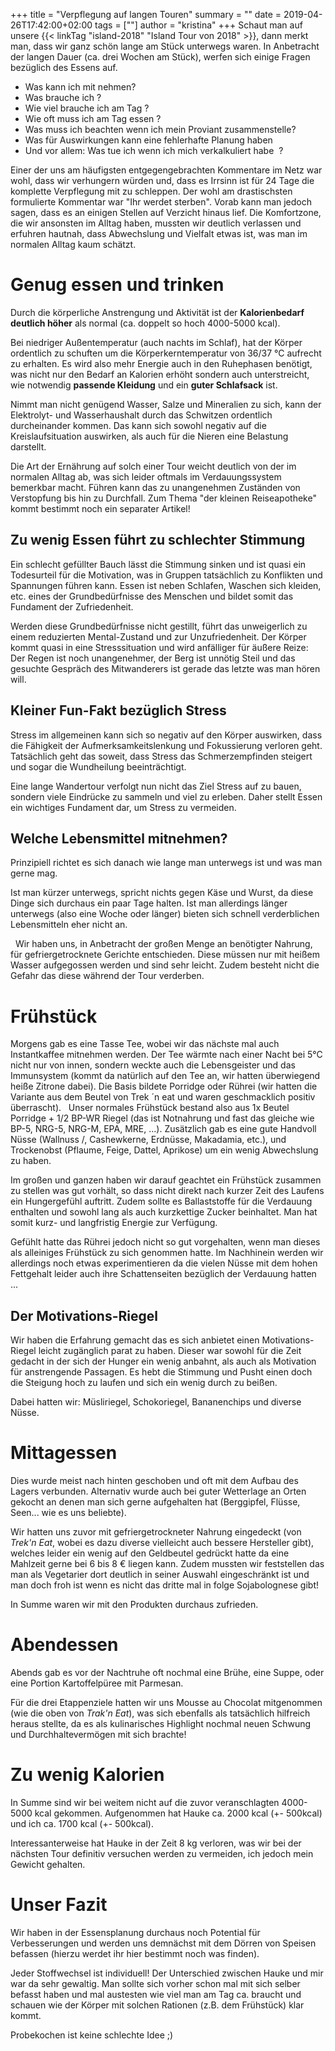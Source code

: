 +++
title = "Verpflegung auf langen Touren"
summary = ""
date = 2019-04-26T17:42:00+02:00
tags = [""]
author = "kristina"
+++
Schaut man auf unsere {{< linkTag "island-2018" "Island Tour von 2018" >}}, dann merkt man, dass wir ganz schön lange am Stück unterwegs waren.
In Anbetracht der langen Dauer (ca. drei Wochen am Stück), werfen sich einige Fragen bezüglich des Essens auf.

* Was kann ich mit nehmen?
* Was brauche ich ?
* Wie viel brauche ich am Tag ?
* Wie oft muss ich am Tag essen ?
* Was muss ich beachten wenn ich mein Proviant zusammenstelle?
* Was für Auswirkungen kann eine fehlerhafte Planung haben
* Und vor allem: Was tue ich wenn ich mich verkalkuliert habe  ?

Einer der uns am häufigsten entgegengebrachten Kommentare im Netz war wohl, dass wir verhungern würden und, dass es Irrsinn ist für 24 Tage die komplette Verpflegung mit zu schleppen.
Der wohl am drastischsten formulierte Kommentar war "Ihr werdet sterben".
Vorab kann man jedoch sagen, dass es an einigen Stellen auf Verzicht hinaus lief.
Die Komfortzone, die wir ansonsten im Alltag haben, mussten wir deutlich verlassen und erfuhren hautnah, dass Abwechslung und Vielfalt etwas ist, was man im normalen Alltag kaum schätzt.

# Genug essen und trinken
Durch die körperliche Anstrengung und Aktivität ist der **Kalorienbedarf deutlich höher** als normal (ca. doppelt so hoch 4000-5000 kcal).

Bei niedriger Außentemperatur (auch nachts im Schlaf), hat der Körper ordentlich zu schuften um die Körperkerntemperatur von 36/37 °C aufrecht zu erhalten.
Es wird also mehr Energie auch in den Ruhephasen benötigt, was nicht nur den Bedarf an Kalorien erhöht sondern auch unterstreicht, wie notwendig **passende Kleidung** und ein **guter Schlafsack** ist.

Nimmt man nicht genügend Wasser, Salze und Mineralien zu sich, kann der Elektrolyt- und Wasserhaushalt durch das Schwitzen ordentlich durcheinander kommen.
Das kann sich sowohl negativ auf die Kreislaufsituation auswirken, als auch für die Nieren eine Belastung darstellt.     

Die Art der Ernährung auf solch einer Tour weicht deutlich von der im normalen Alltag ab, was sich leider oftmals im Verdauungssystem bemerkbar macht.
Führen kann das zu unangenehmen Zuständen von Verstopfung bis hin zu Durchfall.
Zum Thema "der kleinen Reiseapotheke" kommt bestimmt noch ein separater Artikel!     

## Zu wenig Essen führt zu schlechter Stimmung
Ein schlecht gefüllter Bauch lässt die Stimmung sinken und ist quasi ein Todesurteil für die Motivation, was in Gruppen tatsächlich zu Konflikten und Spannungen führen kann.
Essen ist neben Schlafen, Waschen sich kleiden, etc. eines der Grundbedürfnisse des Menschen und bildet somit das Fundament der Zufriedenheit.

Werden diese Grundbedürfnisse nicht gestillt, führt das unweigerlich zu einem reduzierten Mental-Zustand und zur Unzufriedenheit.
Der Körper kommt quasi in eine Stresssituation und wird anfälliger für äußere Reize:
Der Regen ist noch unangenehmer, der Berg ist unnötig Steil und das gesuchte Gespräch des Mitwanderers ist gerade das letzte was man hören will.     

## Kleiner Fun-Fakt bezüglich Stress
Stress im allgemeinen kann sich so negativ auf den Körper auswirken, dass die Fähigkeit der Aufmerksamkeitslenkung und Fokussierung verloren geht.
Tatsächlich geht das soweit, dass Stress das Schmerzempfinden steigert und sogar die Wundheilung beeinträchtigt.

Eine lange Wandertour verfolgt nun nicht das Ziel Stress auf zu bauen, sondern viele Eindrücke zu sammeln und viel zu erleben.
Daher stellt Essen ein wichtiges Fundament dar, um Stress zu vermeiden.

## Welche Lebensmittel mitnehmen?
Prinzipiell richtet es sich danach wie lange man unterwegs ist und was man gerne mag.

Ist man kürzer unterwegs, spricht nichts gegen Käse und Wurst, da diese Dinge sich durchaus ein paar Tage halten.
Ist man allerdings länger unterwegs (also eine Woche oder länger) bieten sich schnell verderblichen Lebensmitteln eher nicht an.

  Wir haben uns, in Anbetracht der großen Menge an benötigter Nahrung, für gefriergetrocknete Gerichte entschieden.
Diese müssen nur mit heißem Wasser aufgegossen werden und sind sehr leicht.
Zudem besteht nicht die Gefahr das diese während der Tour verderben.

# Frühstück
Morgens gab es eine Tasse Tee, wobei wir das nächste mal auch Instantkaffee mitnehmen werden.
Der Tee wärmte nach einer Nacht bei 5°C nicht nur von innen, sondern weckte auch die Lebensgeister und das Immunsystem (kommt da natürlich auf den Tee an, wir hatten überwiegend heiße Zitrone dabei).
Die Basis bildete Porridge oder Rührei (wir hatten die Variante aus dem Beutel von Trek ´n eat und waren geschmacklich positiv überrascht).  
Unser normales Frühstück bestand also aus 1x Beutel Porridge + 1/2  BP-WR Riegel (das ist Notnahrung und fast das gleiche wie BP-5, NRG-5, NRG-M, EPA, MRE, ...).
Zusätzlich gab es eine gute Handvoll Nüsse (Wallnuss /, Cashewkerne, Erdnüsse, Makadamia, etc.), und Trockenobst (Pflaume, Feige, Dattel, Aprikose) um ein wenig Abwechslung zu haben.

Im großen und ganzen haben wir darauf geachtet ein Frühstück zusammen zu stellen was gut vorhält, so dass nicht direkt nach kurzer Zeit des Laufens ein Hungergefühl auftritt.
Zudem sollte es Ballaststoffe für die Verdauung enthalten und sowohl lang als auch kurzkettige Zucker beinhaltet.
Man hat somit kurz- und langfristig Energie zur Verfügung.

Gefühlt hatte das Rührei jedoch nicht so gut vorgehalten, wenn man dieses als alleiniges Frühstück zu sich genommen hatte.
Im Nachhinein werden wir allerdings noch etwas experimentieren da die vielen Nüsse mit dem hohen Fettgehalt leider auch ihre Schattenseiten bezüglich der Verdauung hatten ...

## Der Motivations-Riegel
Wir haben die Erfahrung gemacht das es sich anbietet einen Motivations-Riegel leicht zugänglich parat zu haben.
Dieser war sowohl für die Zeit gedacht in der sich der Hunger ein wenig anbahnt, als auch als Motivation für anstrengende Passagen.
Es hebt die Stimmung und Pusht einen doch die Steigung hoch zu laufen und sich ein wenig durch zu beißen.

Dabei hatten wir: Müsliriegel, Schokoriegel, Bananenchips und diverse Nüsse.

# Mittagessen
Dies wurde meist nach hinten geschoben und oft mit dem Aufbau des Lagers verbunden.
Alternativ wurde auch bei guter Wetterlage an Orten gekocht an denen man sich gerne aufgehalten hat (Berggipfel, Flüsse, Seen... wie es uns beliebte).

Wir hatten uns zuvor mit gefriergetrockneter Nahrung eingedeckt (von *Trek'n Eat*, wobei es dazu  diverse vielleicht auch bessere Hersteller gibt), welches leider ein wenig auf den Geldbeutel gedrückt hatte da eine Mahlzeit gerne bei 6 bis 8 € liegen kann.
Zudem mussten wir feststellen das man als Vegetarier dort deutlich in seiner Auswahl eingeschränkt ist und man doch froh ist wenn es nicht das dritte mal in folge Sojabolognese gibt!

In Summe waren wir mit den Produkten durchaus zufrieden.

# Abendessen
Abends gab es vor der Nachtruhe oft nochmal eine Brühe, eine Suppe, oder eine Portion Kartoffelpüree mit Parmesan.

Für die drei Etappenziele hatten wir uns Mousse au Chocolat mitgenommen (wie die oben von *Trak'n Eat*), was sich ebenfalls als tatsächlich hilfreich heraus stellte, da es als kulinarisches Highlight nochmal neuen Schwung und Durchhaltevermögen mit sich brachte!

# Zu wenig Kalorien
In Summe sind wir bei weitem nicht auf die zuvor veranschlagten 4000-5000 kcal gekommen.
Aufgenommen hat Hauke ca. 2000 kcal (+- 500kcal) und ich ca. 1700 kcal (+- 500kcal).

Interessanterweise hat Hauke in der Zeit 8 kg verloren, was wir bei der nächsten Tour definitiv versuchen werden zu vermeiden, ich jedoch mein Gewicht gehalten.

# Unser Fazit
Wir haben in der Essensplanung durchaus noch Potential für Verbesserungen und werden uns demnächst mit dem Dörren von Speisen befassen (hierzu werdet ihr hier bestimmt noch was finden).

Jeder Stoffwechsel ist individuell!
Der Unterschied zwischen Hauke und mir war da sehr gewaltig.
Man sollte sich vorher schon mal mit sich selber befasst haben und mal austesten wie viel man am Tag ca. braucht und schauen wie der Körper mit solchen Rationen (z.B. dem Frühstück) klar kommt.

Probekochen ist keine schlechte Idee ;)
